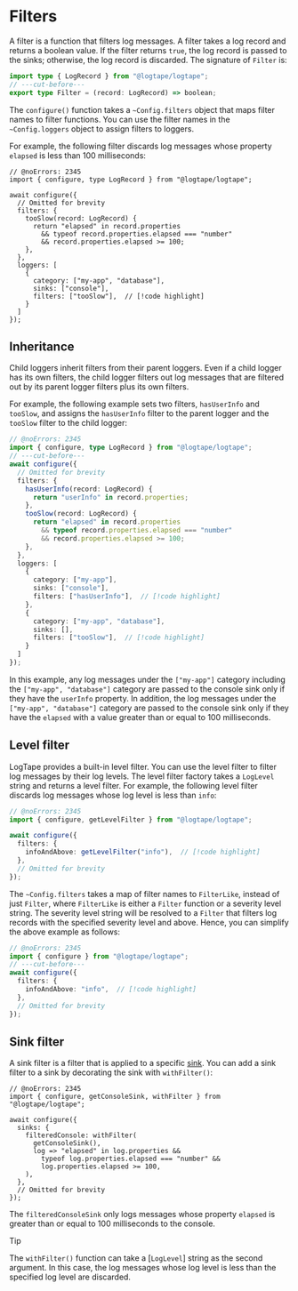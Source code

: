 Filters
=======

A filter is a function that filters log messages.  A filter takes a log record
and returns a boolean value.  If the filter returns `true`, the log record is
passed to the sinks; otherwise, the log record is discarded.  The signature of
`Filter` is:

~~~~ typescript twoslash
import type { LogRecord } from "@logtape/logtape";
// ---cut-before---
export type Filter = (record: LogRecord) => boolean;
~~~~

The `configure()` function takes a `~Config.filters` object that maps filter
names to filter functions.  You can use the filter names in
the `~Config.loggers` object to assign filters to loggers.

For example, the following filter discards log messages whose property `elapsed`
is less than 100 milliseconds:

~~~~ typescript{5-9} twoslash
// @noErrors: 2345
import { configure, type LogRecord } from "@logtape/logtape";

await configure({
  // Omitted for brevity
  filters: {
    tooSlow(record: LogRecord) {
      return "elapsed" in record.properties
        && typeof record.properties.elapsed === "number"
        && record.properties.elapsed >= 100;
    },
  },
  loggers: [
    {
      category: ["my-app", "database"],
      sinks: ["console"],
      filters: ["tooSlow"],  // [!code highlight]
    }
  ]
});
~~~~


Inheritance
-----------

Child loggers inherit filters from their parent loggers.  Even if a child logger
has its own filters, the child logger filters out log messages that are filtered
out by its parent logger filters plus its own filters.

For example, the following example sets two filters, `hasUserInfo` and
`tooSlow`, and assigns the `hasUserInfo` filter to the parent logger and
the `tooSlow` filter to the child logger:

~~~~ typescript twoslash
// @noErrors: 2345
import { configure, type LogRecord } from "@logtape/logtape";
// ---cut-before---
await configure({
  // Omitted for brevity
  filters: {
    hasUserInfo(record: LogRecord) {
      return "userInfo" in record.properties;
    },
    tooSlow(record: LogRecord) {
      return "elapsed" in record.properties
        && typeof record.properties.elapsed === "number"
        && record.properties.elapsed >= 100;
    },
  },
  loggers: [
    {
      category: ["my-app"],
      sinks: ["console"],
      filters: ["hasUserInfo"],  // [!code highlight]
    },
    {
      category: ["my-app", "database"],
      sinks: [],
      filters: ["tooSlow"],  // [!code highlight]
    }
  ]
});
~~~~

In this example, any log messages under the `["my-app"]` category including
the `["my-app", "database"]` category are passed to the console sink only if
they have the `userInfo` property.  In addition, the log messages under the
`["my-app", "database"]` category are passed to the console sink only if they
have the `elapsed` with a value greater than or equal to 100 milliseconds.


Level filter
------------

LogTape provides a built-in level filter.  You can use the level filter to
filter log messages by their log levels.  The level filter factory takes
a `LogLevel` string and returns a level filter.  For example, the following
level filter discards log messages whose log level is less than `info`:

~~~~ typescript twoslash
// @noErrors: 2345
import { configure, getLevelFilter } from "@logtape/logtape";

await configure({
  filters: {
    infoAndAbove: getLevelFilter("info"),  // [!code highlight]
  },
  // Omitted for brevity
});
~~~~

The `~Config.filters` takes a map of filter names to `FilterLike`, instead of
just `Filter`, where `FilterLike` is either a `Filter` function or a severity
level string.  The severity level string will be resolved to a `Filter` that
filters log records with the specified severity level and above.  Hence, you
can simplify the above example as follows:

~~~~ typescript twoslash
// @noErrors: 2345
import { configure } from "@logtape/logtape";
// ---cut-before---
await configure({
  filters: {
    infoAndAbove: "info",  // [!code highlight]
  },
  // Omitted for brevity
});
~~~~


Sink filter
-----------

A sink filter is a filter that is applied to a specific [sink](./sinks.md).
You can add a sink filter to a sink by decorating the sink with `withFilter()`:

~~~~ typescript{5-8} twoslash
// @noErrors: 2345
import { configure, getConsoleSink, withFilter } from "@logtape/logtape";

await configure({
  sinks: {
    filteredConsole: withFilter(
      getConsoleSink(),
      log => "elapsed" in log.properties &&
        typeof log.properties.elapsed === "number" &&
        log.properties.elapsed >= 100,
    ),
  },
  // Omitted for brevity
});
~~~~

The `filteredConsoleSink` only logs messages whose property `elapsed` is greater
than or equal to 100 milliseconds to the console.

> [!TIP]
> The `withFilter()` function can take a [`LogLevel`] string as the second
> argument.  In this case, the log messages whose log level is less than
> the specified log level are discarded.
